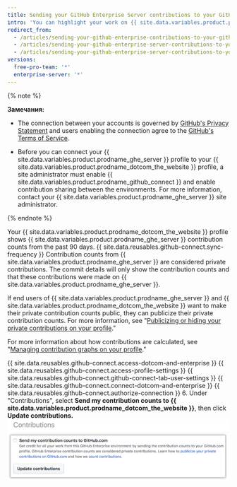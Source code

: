 ```yaml
---
title: Sending your GitHub Enterprise Server contributions to your GitHub.com profile
intro: 'You can highlight your work on {{ site.data.variables.product.prodname_ghe_server }} by sending the contribution counts to your {{ site.data.variables.product.prodname_dotcom_the_website }} profile.'
redirect_from:
  - /articles/sending-your-github-enterprise-contributions-to-your-github-com-profile/
  - /articles/sending-your-github-enterprise-server-contributions-to-your-github-com-profile
  - /articles/sending-your-github-enterprise-server-contributions-to-your-githubcom-profile
versions:
  free-pro-team: '*'
  enterprise-server: '*'
---
```


{% note %}

**Замечания:**
- The connection between your accounts is governed by <a href="/articles/github-privacy-statement/" class="dotcom-only">GitHub's Privacy Statement</a> and users enabling the connection agree to the <a href="/articles/github-terms-of-service/" class="dotcom-only">GitHub's Terms of Service</a>.

- Before you can connect your {{ site.data.variables.product.prodname_ghe_server }} profile to your {{ site.data.variables.product.prodname_dotcom_the_website }} profile, a site administrator must enable {{ site.data.variables.product.prodname_github_connect }} and enable contribution sharing between the environments. For more information, contact your {{ site.data.variables.product.prodname_ghe_server }} site administrator.

{% endnote %}

Your {{ site.data.variables.product.prodname_dotcom_the_website }} profile shows {{ site.data.variables.product.prodname_ghe_server }} contribution counts from the past 90 days. {{ site.data.reusables.github-connect.sync-frequency }} Contribution counts from {{ site.data.variables.product.prodname_ghe_server }} are considered private contributions. The commit details will only show the contribution counts and that these contributions were made on {{ site.data.variables.product.prodname_ghe_server }}.

If end users of {{ site.data.variables.product.prodname_ghe_server }} and {{ site.data.variables.product.prodname_dotcom_the_website }} want to make their private contribution counts public, they can publicize their private contribution counts. For more information, see "[Publicizing or hiding your private contributions on your profile](/articles/publicizing-or-hiding-your-private-contributions-on-your-profile/)."

For more information about how contributions are calculated, see "[Managing contribution graphs on your profile](/articles/managing-contribution-graphs-on-your-profile/)."

{{ site.data.reusables.github-connect.access-dotcom-and-enterprise }}
{{ site.data.reusables.github-connect.access-profile-settings }}
{{ site.data.reusables.github-connect.github-connect-tab-user-settings }}
{{ site.data.reusables.github-connect.connect-dotcom-and-enterprise }}
{{ site.data.reusables.github-connect.authorize-connection }}
6. Under "Contributions", select **Send my contribution counts to {{ site.data.variables.product.prodname_dotcom_the_website }}**, then click **Update contributions.** ![Send contributions checkbox and update contributions button](/assets/images/help/settings/send-and-update-contributions.png)
